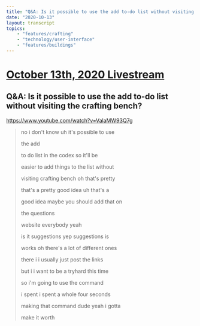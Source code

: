 ```yaml
---
title: "Q&A: Is it possible to use the add to-do list without visiting the crafting bench?"
date: "2020-10-13"
layout: transcript
topics:
    - "features/crafting"
    - "technology/user-interface"
    - "features/buildings"
---
```

# [October 13th, 2020 Livestream](../2020-10-13.md)
## Q&A: Is it possible to use the add to-do list without visiting the crafting bench?
https://www.youtube.com/watch?v=ValaMW93Q7g
> no i don't know uh it's possible to use
> 
> the add
> 
> to do list in the codex so it'll be
> 
> easier to add things to the list without
> 
> visiting crafting bench oh that's pretty
> 
> that's a pretty good idea uh that's a
> 
> good idea maybe you should add that on
> 
> the questions
> 
> website everybody yeah
> 
> is it suggestions yep suggestions is
> 
> works oh there's a lot of different ones
> 
> there i i usually just post the links
> 
> but i i want to be a tryhard this time
> 
> so i'm going to use the command
> 
> i spent i spent a whole four seconds
> 
> making that command dude yeah i gotta
> 
> make it worth
> 

